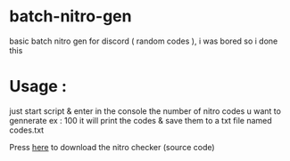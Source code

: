 # batch-nitro-gen
basic batch nitro gen for discord ( random codes ), i was bored so i done this 



# Usage :
just start script & enter in the console the number of nitro codes u want to gennerate ex : 100
it will print the codes & save them to a txt file named codes.txt


Press [here](link) to download the nitro checker (source code)


